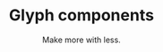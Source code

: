 ---
layout: page
parent: General interface
grand_parent: Documentation
title: Glyph components
subtitle: Make more with less.
color: red
#summary: summary_goes_here
splash: icons/icon_component.svg
preview_img: previews/glyph-transforms.png
toc_img: views/glyph-transforms.png
tagged: foldout
nav_order: 8
---